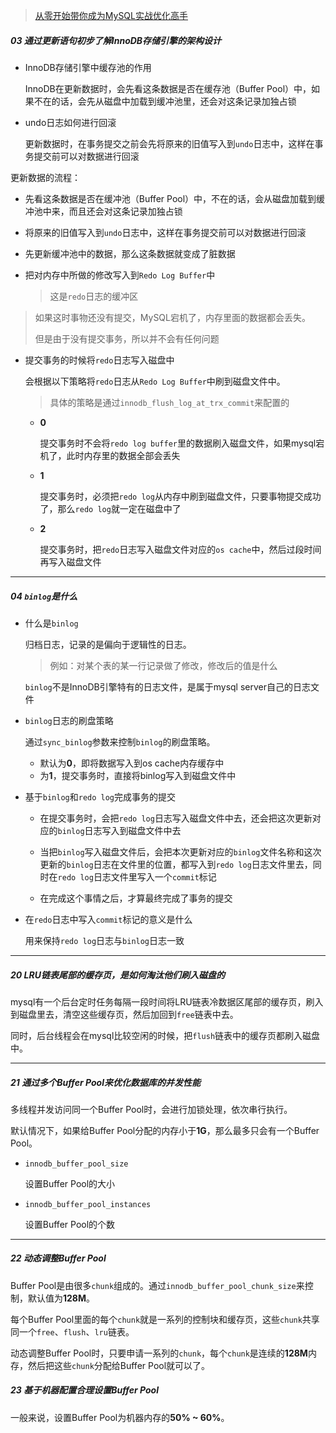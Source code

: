 > [从零开始带你成为MySQL实战优化高手](https://apppukyptrl1086.pc.xiaoe-tech.com/detail/p_5e0c2a35dbbc9_MNDGDYba/6)



##### 03 通过更新语句初步了解InnoDB存储引擎的架构设计

- InnoDB存储引擎中缓存池的作用

  InnoDB在更新数据时，会先看这条数据是否在缓存池（Buffer Pool）中，如果不在的话，会先从磁盘中加载到缓冲池里，还会对这条记录加独占锁

- undo日志如何进行回滚

  更新数据时，在事务提交之前会先将原来的旧值写入到`undo`日志中，这样在事务提交前可以对数据进行回滚

更新数据的流程：

- 先看这条数据是否在缓冲池（Buffer Pool）中，不在的话，会从磁盘加载到缓冲池中来，而且还会对这条记录加独占锁

- 将原来的旧值写入到`undo`日志中，这样在事务提交前可以对数据进行回滚

- 先更新缓冲池中的数据，那么这条数据就变成了脏数据

- 把对内存中所做的修改写入到`Redo Log Buffer`中

  > 这是`redo`日志的缓冲区

> 如果这时事物还没有提交，MySQL宕机了，内存里面的数据都会丢失。
>
> 但是由于没有提交事务，所以并不会有任何问题

- 提交事务的时候将`redo`日志写入磁盘中

  会根据以下策略将`redo`日志从`Redo Log Buffer`中刷到磁盘文件中。

  > 具体的策略是通过`innodb_flush_log_at_trx_commit`来配置的

  - **0**

    提交事务时不会将`redo log buffer`里的数据刷入磁盘文件，如果mysql宕机了，此时内存里的数据全部会丢失

  - **1**

    提交事务时，必须把`redo log`从内存中刷到磁盘文件，只要事物提交成功了，那么`redo log`就一定在磁盘中了

  - **2**

    提交事务时，把`redo`日志写入磁盘文件对应的`os cache`中，然后过段时间再写入磁盘文件

---

##### 04 `binlog`是什么

- 什么是`binlog`

  归档日志，记录的是偏向于逻辑性的日志。

  > 例如：对某个表的某一行记录做了修改，修改后的值是什么

  `binlog`不是InnoDB引擎特有的日志文件，是属于mysql server自己的日志文件

- `binlog`日志的刷盘策略

  通过`sync_binlog`参数来控制`binlog`的刷盘策略。

  - 默认为**0**，即将数据写入到os cache内存缓存中
  - 为**1**，提交事务时，直接将binlog写入到磁盘文件中

- 基于`binlog`和`redo log`完成事务的提交

  - 在提交事务时，会把`redo log`日志写入磁盘文件中去，还会把这次更新对应的`binlog`日志写入到磁盘文件中去

  - 当把`binlog`写入磁盘文件后，会把本次更新对应的`binlog`文件名称和这次更新的`binlog`日志在文件里的位置，都写入到`redo log`日志文件里去，同时在`redo log`日志文件里写入一个`commit`标记

  - 在完成这个事情之后，才算最终完成了事务的提交

- 在`redo`日志中写入`commit`标记的意义是什么

  用来保持`redo log`日志与`binlog`日志一致

---

##### 20 LRU链表尾部的缓存页，是如何淘汰他们刷入磁盘的

mysql有一个后台定时任务每隔一段时间将LRU链表冷数据区尾部的缓存页，刷入到磁盘里去，清空这些缓存页，然后加回到`free`链表中去。

同时，后台线程会在mysql比较空闲的时候，把`flush`链表中的缓存页都刷入磁盘中。

---

##### 21 通过多个Buffer Pool来优化数据库的并发性能

多线程并发访问同一个Buffer Pool时，会进行加锁处理，依次串行执行。

默认情况下，如果给Buffer Pool分配的内存小于**1G**，那么最多只会有一个Buffer Pool。

- `innodb_buffer_pool_size`

  设置Buffer Pool的大小

- `innodb_buffer_pool_instances`

  设置Buffer Pool的个数

---

##### 22 动态调整Buffer Pool

Buffer Pool是由很多`chunk`组成的。通过`innodb_buffer_pool_chunk_size`来控制，默认值为**128M**。

每个Buffer Pool里面的每个`chunk`就是一系列的控制块和缓存页，这些`chunk`共享同一个`free`、`flush`、`lru`链表。

动态调整Buffer Pool时，只要申请一系列的`chunk`，每个`chunk`是连续的**128M**内存，然后把这些`chunk`分配给Buffer Pool就可以了。

##### 23 基于机器配置合理设置Buffer Pool

一般来说，设置Buffer Pool为机器内存的**50% ~ 60%**。



















